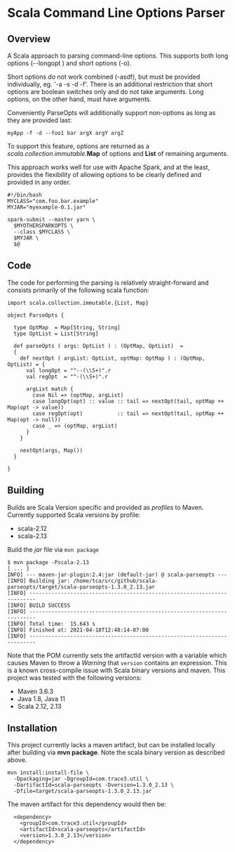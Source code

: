 Scala Command Line Options Parser
=================================

## Overview

A Scala approach to parsing command-line options. This supports both 
long options (--longopt <val>) and short options (-o). 

Short options do not work combined (-asdf), but must be provided 
individually, eg. '-a -s -d -f'.  There is an additional restriction 
that short options are boolean switches only and do not take 
arguments. Long options, on the other hand, must have arguments.

Conveniently ParseOpts will additionally support non-options as long 
as they are provided last:
```
myApp -f -d --foo1 bar argX argY argZ  
```

To support this feature, options are returned as a
*scala.collection.immutable*.**Map** of options and **List** of
remaining arguments.

This approach works well for use with Apache Spark, and at the least, 
provides the flexibility of allowing options to be clearly defined 
and provided in any order.
```
#!/bin/bash
MYCLASS="com.foo.bar.example"
MYJAR="myexample-0.1.jar"

spark-submit --master yarn \
  $MYOTHERSPARKOPTS \
  --class $MYCLASS \
  $MYJAR \
  $@
```

## Code

The code for performing the parsing is relatively straight-forward 
and consists primarily of the following scala function:

```
import scala.collection.immutable.{List, Map}

object ParseOpts {

  type OptMap  = Map[String, String]
  type OptList = List[String]

  def parseOpts ( args: OptList ) : (OptMap, OptList)  =
  {
    def nextOpt ( argList: OptList, optMap: OptMap ) : (OptMap, OptList) = {
      val longOpt = "^--(\\S+)".r
      val regOpt  = "^-(\\S+)".r

      argList match {
        case Nil => (optMap, argList)
        case longOpt(opt) :: value :: tail => nextOpt(tail, optMap ++ Map(opt -> value))
        case regOpt(opt)           :: tail => nextOpt(tail, optMap ++ Map(opt -> null))
        case _ => (optMap, argList)
      }
    }

    nextOpt(args, Map())
  }

}
```

## Building 

Builds are Scala Version specific and provided as *profiles* to Maven. Currently 
supported Scala versions by profile:
 - scala-2.12
 - scala-2.13

Build the *jar* file via `mvn package`
```
$ mvn package -Pscala-2.13
[ ... ]
INFO] --- maven-jar-plugin:2.4:jar (default-jar) @ scala-parseopts ---
[INFO] Building jar: /home/tca/src/github/scala-parseopts/target/scala-parseopts-1.3.0_2.13.jar
[INFO] ------------------------------------------------------------------------
[INFO] BUILD SUCCESS
[INFO] ------------------------------------------------------------------------
[INFO] Total time:  15.643 s
[INFO] Finished at: 2021-04-18T12:48:14-07:00
[INFO] ------------------------------------------------------------------------
```

Note that the POM currently sets the artifactId version with a variable which 
causes Maven to throw a *Warning* that `version` contains an expression. This 
is a known cross-compile issue with Scala binary versions and maven. This project
was tested with the following versions:
- Maven 3.6.3 
- Java 1.8, Java 11
- Scala 2.12, 2.13


## Installation

  This project currently lacks a maven artifact, but can be installed 
locally after building via **mvn package**. Note the scala binary version 
as described above.

```
mvn install:install-file \
  -Dpackaging=jar -DgroupId=com.trace3.util \
  -DartifactId=scala-parseopts -Dversion=1.3.0_2.13 \
  -Dfile=target/scala-parseopts-1.3.0_2.13.jar
```

The maven artifact for this dependency would then be:
```
  <dependency>
    <groupId>com.trace3.util</groupId>
    <artifactId>scala-parseopts</artifactId>
    <version>1.3.0_2.13</version>
  </dependency>
```

